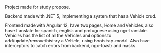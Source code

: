 Project made for study propose.

Backend made with .NET 5, implementing a system that has a Vehicle crud.

Frontend made with Angular 12, have two pages, Home and Vehicles, also have translate for spanish, english and portuguese using ngx-translate. Vehicles has the list of all the Vehicles and options to add/update/remove/history a Vehicle, using bootstrap-modal. Also have interceptors to catch errors from backend, ngx-toastr and masks. 
